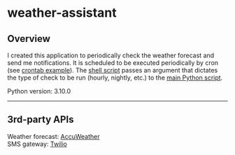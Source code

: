 # weather-assistant

## Overview

I created this application to periodically check the weather forecast and send me notifications. It is scheduled to be executed periodically by cron (see [crontab example](https://github.com/dixongrossnickle/weather-assistant/blob/main/example_scripts/crontab)). The [shell script](https://github.com/dixongrossnickle/weather-assistant/blob/main/example_scripts/exec) passes an argument that dictates the type of check to be run (hourly, nightly, etc.) to the [main Python script](https://github.com/dixongrossnickle/weather-assistant/blob/main/src/run.py).

Python version: 3.10.0

---

## 3rd-party APIs

Weather forecast: [AccuWeather](https://developer.accuweather.com/)  
SMS gateway: [Twilio](https://www.twilio.com/)